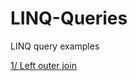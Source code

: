 # LINQ-Queries
LINQ query examples

[1/ Left outer join](https://github.com/OlivierMounicq/LINQ-Queries/blob/master/LeftOuterJoin.md)
